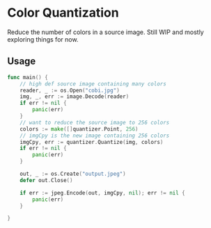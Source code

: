 # Color Quantization
Reduce the number of colors in a source image. Still WIP and mostly exploring things for now.

## Usage
```go
func main() {
	// high def source image containing many colors
	reader, _ := os.Open("cobi.jpg")
	img, _, err := image.Decode(reader)
	if err != nil {
		panic(err)
	}
	// want to reduce the source image to 256 colors
	colors := make([]quantizer.Point, 256)
	// imgCpy is the new image containing 256 colors
	imgCpy, err := quantizer.Quantize(img, colors)
	if err != nil {
		panic(err)
	}

	out, _ := os.Create("output.jpeg")
	defer out.Close()

	if err := jpeg.Encode(out, imgCpy, nil); err != nil {
		panic(err)
	}

}
```